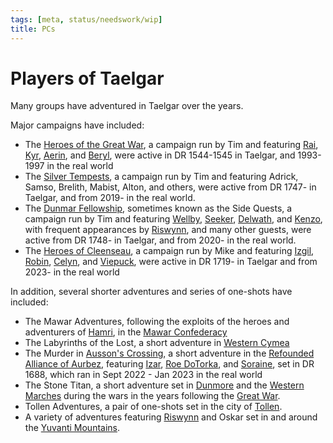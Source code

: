 ```yaml
---
tags: [meta, status/needswork/wip]
title: PCs
---
```

# Players of Taelgar

Many groups have adventured in Taelgar over the years. 

Major campaigns have included:

- The [Heroes of the Great War](<great-war/heroes-of-the-great-war.md>), a campaign run by Tim and featuring [Rai](<great-war/rai.md>), [Kyr](<great-war/kyr.md>), [Aerin](<great-war/aerin.md>), and [Beryl](<great-war/beryl.md>), were active in DR 1544-1545 in Taelgar, and 1993-1997 in the real world
- The [Silver Tempests](<silver-tempests/silver-tempests.md>), a campaign run by Tim and featuring Adrick, Samso, Brelith, Mabist, Alton, and others, were active from DR 1747- in Taelgar, and from 2019- in the real world. 
- The [Dunmar Fellowship](<dunmar-fellowship/dunmar-fellowship.md>), sometimes known as the Side Quests, a campaign run by Tim and featuring [Wellby](<dunmar-fellowship/wellby.md>), [Seeker](<dunmar-fellowship/seeker.md>), [Delwath](<dunmar-fellowship/delwath.md>), and [Kenzo](<dunmar-fellowship/kenzo.md>), with frequent appearances by [Riswynn](<dunmar-fellowship/riswynn.md>), and many other guests, were active from DR 1748- in Taelgar, and from 2020- in the real world.
- The [Heroes of Cleenseau](<cleenseau/heroes-of-cleenseau.md>), a campaign run by Mike and featuring [Izgil](<cleenseau/izgil-moonseeker.md>), [Robin](<cleenseau/robin-of-abenfyrd.md>), [Celyn](<cleenseau/celyn.md>), and [Viepuck](<cleenseau/viepuck.md>), were active in DR 1719- in Taelgar and from 2023- in the real world

In addition, several shorter adventures and series of one-shots have included:

- The Mawar Adventures, following the exploits of the heroes and adventurers of [Hamri](<../../gazetteer/west-coast/mawar-confederacy/hamri.md>), in the [Mawar Confederacy](<../../gazetteer/west-coast/mawar-confederacy/mawar-confederacy.md>)
- The Labyrinths of the Lost, a short adventure in [Western Cymea](<../../gazetteer/western-green-sea/cymea/western-cymea.md>)
- The Murder in [Ausson's Crossing](<../../gazetteer/greater-sembara/refounded-alliance-of-aurbez/ausson-s-crossing.md>), a short adventure in the [Refounded Alliance of Aurbez](<../../gazetteer/greater-sembara/refounded-alliance-of-aurbez/refounded-alliance-of-aurbez.md>), featuring [Izar](<ausson-s-crossing/izar.md>), [Roe DoTorka](<ausson-s-crossing/roe-dotorka.md>), and [Soraine](<ausson-s-crossing/soraine.md>), set in DR 1688, which ran in Sept 2022 - Jan 2023 in the real world 
- The Stone Titan, a short adventure set in [Dunmore](<../../gazetteer/greater-sembara/sembara/western-marches/dunmore.md>) and the [Western Marches](<../../gazetteer/greater-sembara/sembara/western-marches/western-marches.md>) during the wars in the years following the [Great War](<../../events/1500s/great-war.md>). 
- Tollen Adventures, a pair of one-shots set in the city of [Tollen](<../../gazetteer/western-green-sea/tollen/tollen.md>). 
- A variety of adventures featuring [Riswynn](<dunmar-fellowship/riswynn.md>) and Oskar set in and around the [Yuvanti Mountains](<../../gazetteer/greater-dunmar/yuvanti-mountains.md>).  

